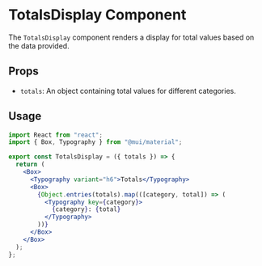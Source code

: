 # TotalsDisplay Component

The `TotalsDisplay` component renders a display for total values based on the data provided.

## Props

- `totals`: An object containing total values for different categories.

## Usage

```jsx
import React from "react";
import { Box, Typography } from "@mui/material";

export const TotalsDisplay = ({ totals }) => {
  return (
    <Box>
      <Typography variant="h6">Totals</Typography>
      <Box>
        {Object.entries(totals).map(([category, total]) => (
          <Typography key={category}>
            {category}: {total}
          </Typography>
        ))}
      </Box>
    </Box>
  );
};
